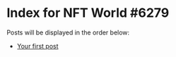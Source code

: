 # Index for NFT World #6279
Posts will be displayed in the order below:

- [Your first post](./001-first.md)

